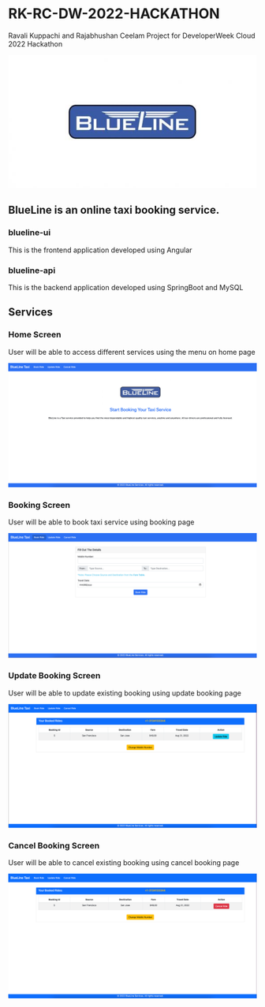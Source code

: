 # RK-RC-DW-2022-HACKATHON
Ravali Kuppachi and Rajabhushan Ceelam Project for DeveloperWeek Cloud 2022 Hackathon

![alt text](https://github.com/bhushanraja/rk-rc-dw-2022-hackathon/blob/main/blueline-ui/src/images/blue-line-taxis.jpeg?raw=true)
## BlueLine is an online taxi booking service.

### blueline-ui
This is the frontend application developed using Angular

### blueline-api
This is the backend application developed using SpringBoot and MySQL

## Services

### Home Screen

User will be able to access different services using the menu on home page

![img.png](blueline-ui/src/images/home_page.png)

### Booking Screen

User will be able to book taxi service using booking page

![img.png](blueline-ui/src/images/booking_page.png)

### Update Booking Screen

User will be able to update existing booking using update booking page

![img.png](blueline-ui/src/images/update_booking_page.png)

### Cancel Booking Screen

User will be able to cancel existing booking using cancel booking page

![img.png](blueline-ui/src/images/cancel_booking_page.png)